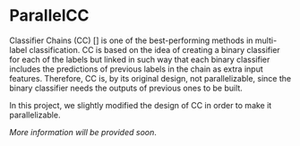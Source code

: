 # ParallelCC

Classifier Chains (CC) [] is one of the best-performing methods in multi-label classification.
CC is based on the idea of creating a binary classifier for each of the labels but linked in such way that each binary classifier includes the predictions of previous labels in the chain as extra input features.
Therefore, CC is, by its original design, not parallelizable, since the binary classifier needs the outputs of previous ones to be built.

In this project, we slightly modified the design of CC in order to make it parallelizable.

_More information will be provided soon_.